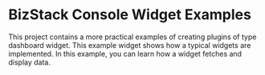 # BizStack Console Widget Examples
This project contains a more practical examples of creating plugins of type dashboard widget. This example widget shows how a typical widgets are
implemented. In this example, you can learn how a widget fetches and display data.

